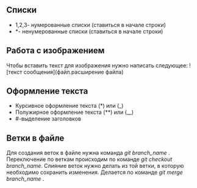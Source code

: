 ## Списки
* 1,2,3- нумерованные списки (ставиться в начале строки)
* *- ненумерованные списки (ставиться в начале строки)
## Работа с изображением
Чтобы вставить текст для изображения нужно написать следующее:
![текст сообщения](файл.расширение файла)
## Оформление текста
* Курсивное оформление текста (*) или (_)
* Полужирное оформление текста (**) или (__)
* #-выделение заголовков

## Ветки в файле

Для создания веток в файле нужна команда _git branch_name_ . Переключение по веткам происходим по команде _git checkout branch_name_. Слияние веток нужно делать из той ветки, в которую необходимо сохранить изменения. Делается по команде _git merge branch_name_ .
